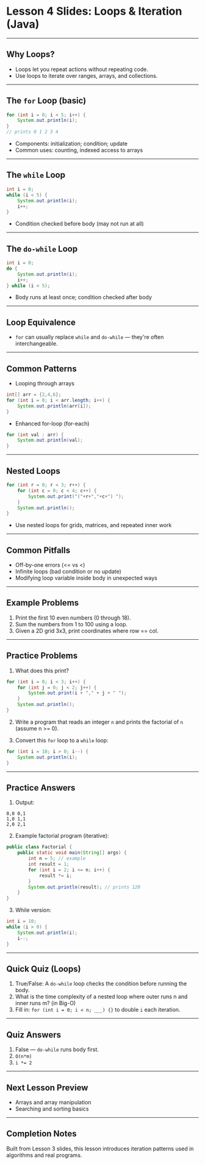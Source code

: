 # Lesson 4 Slides: Loops & Iteration (Java)

---
## Why Loops?
- Loops let you repeat actions without repeating code.
- Use loops to iterate over ranges, arrays, and collections.
---

## The `for` Loop (basic)

```java
for (int i = 0; i < 5; i++) {
    System.out.println(i);
}
// prints 0 1 2 3 4
```

- Components: initialization; condition; update
- Common uses: counting, indexed access to arrays

---
## The `while` Loop
```java
int i = 0;
while (i < 5) {
    System.out.println(i);
    i++;
}
```
- Condition checked before body (may not run at all)
---

## The `do-while` Loop

```java
int i = 0;
do {
    System.out.println(i);
    i++;
} while (i < 5);
```

- Body runs at least once; condition checked after body

---
## Loop Equivalence
- `for` can usually replace `while` and `do-while` — they're often interchangeable.
---

## Common Patterns

- Looping through arrays

```java
int[] arr = {2,4,6};
for (int i = 0; i < arr.length; i++) {
    System.out.println(arr[i]);
}
```

- Enhanced for-loop (for-each)

```java
for (int val : arr) {
    System.out.println(val);
}
```

---
## Nested Loops
```java
for (int r = 0; r < 3; r++) {
    for (int c = 0; c < 4; c++) {
        System.out.print("("+r+","+c+") ");
    }
    System.out.println();
}
```
- Use nested loops for grids, matrices, and repeated inner work
---

## Common Pitfalls

- Off-by-one errors (<= vs <)
- Infinite loops (bad condition or no update)
- Modifying loop variable inside body in unexpected ways

---
## Example Problems
1) Print the first 10 even numbers (0 through 18).
2) Sum the numbers from 1 to 100 using a loop.
3) Given a 2D grid 3x3, print coordinates where row == col.
---

## Practice Problems

1. What does this print?

```java
for (int i = 0; i < 3; i++) {
    for (int j = 0; j < 2; j++) {
        System.out.print(i + "," + j + " ");
    }
    System.out.println();
}
```

2. Write a program that reads an integer `n` and prints the factorial of `n`
   (assume n >= 0).

3. Convert this `for` loop to a `while` loop:

```java
for (int i = 10; i > 0; i--) {
    System.out.println(i);
}
```

---
## Practice Answers
1. Output:
```
0,0 0,1
1,0 1,1
2,0 2,1
```
2. Example factorial program (iterative):
```java
public class Factorial {
    public static void main(String[] args) {
        int n = 5; // example
        int result = 1;
        for (int i = 2; i <= n; i++) {
            result *= i;
        }
        System.out.println(result); // prints 120
    }
}
```
3. While version:
```java
int i = 10;
while (i > 0) {
    System.out.println(i);
    i--;
}
```
---

## Quick Quiz (Loops)

1. True/False: A `do-while` loop checks the condition before running the body.
2. What is the time complexity of a nested loop where outer runs n and inner
   runs m? (in Big-O)
3. Fill in: `for (int i = 0; i < n; ___) {}` to double `i` each iteration.

---
## Quiz Answers
1. False — `do-while` runs body first.
2. `O(n*m)`
3. `i *= 2`
---

## Next Lesson Preview

- Arrays and array manipulation
- Searching and sorting basics

---

## Completion Notes

Built from Lesson 3 slides, this lesson introduces iteration patterns used in
algorithms and real programs.
